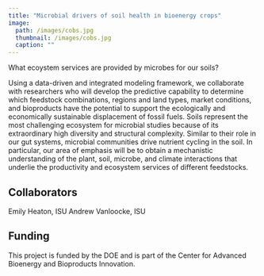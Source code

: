 ```yaml
---
title: "Microbial drivers of soil health in bioenergy crops"
image: 
  path: /images/cobs.jpg
  thumbnail: /images/cobs.jpg
  caption: ""
---
```


What ecoystem services are provided by microbes for our soils?

Using a data-driven and integrated modeling framework, we collaborate with researchers who will develop the predictive capability to determine which feedstock combinations, regions and land types, market conditions, and bioproducts have the potential to support the ecologically and economically sustainable displacement of fossil fuels. Soils represent the most challenging ecosystem for microbial studies because of its extraordinary high diversity and structural complexity. Similar to their role in our gut systems, microbial communities drive nutrient cycling in the soil. In particular, our area of emphasis will be to obtain a mechanistic understanding of the plant, soil, microbe, and climate interactions that underlie the productivity and ecosystem services of different feedstocks.

## Collaborators
Emily Heaton, ISU
Andrew Vanloocke, ISU

## Funding

This project is funded by the DOE and is part of the Center for Advanced Bioenergy and Bioproducts Innovation.


